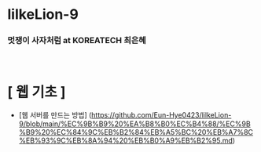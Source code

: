 # lilkeLion-9
### 멋쟁이 사자처럼 at KOREATECH 최은혜

<br>

# [ 웹 기초 ]
* [웹 서버를 만드는 방법] (https://github.com/Eun-Hye0423/lilkeLion-9/blob/main/%EC%9B%B9%20%EA%B8%B0%EC%B4%88/%EC%9B%B9%20%EC%84%9C%EB%B2%84%EB%A5%BC%20%EB%A7%8C%EB%93%9C%EB%8A%94%20%EB%B0%A9%EB%B2%95.md)